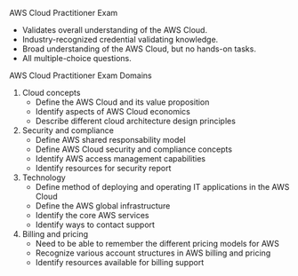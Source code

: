 AWS Cloud Practitioner Exam

* Validates overall understanding of the AWS Cloud.
* Industry-recognized credential validating knowledge.
* Broad understanding of the AWS Cloud, but no hands-on tasks.
* All multiple-choice questions.

AWS Cloud Practitioner Exam Domains

1. Cloud concepts
    * Define the AWS Cloud and its value proposition
    * Identify aspects of AWS Cloud economics
    * Describe different cloud architecture design principles
2. Security and compliance
    * Define AWS shared responsability model
    * Define AWS Cloud security and compliance concepts
    * Identify AWS access management capabilities
    * Identify resources for security report
3. Technology
    * Define method of deploying and operating IT applications in the AWS Cloud
    * Define the AWS global infrastructure
    * Identify the core AWS services
    * Identify ways to contact support
4. Billing and pricing
    * Need to be able to remember the different pricing models for AWS
    * Recognize various account structures in AWS billing and pricing
    * Identify resources available for billing support